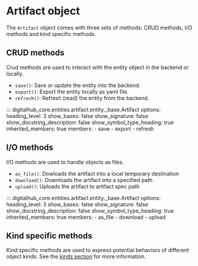 # Artifact object

The `Artifact` object comes with three sets of methods: CRUD methods, I/O methods and kind specific methods.

## CRUD methods

Crud methods are used to interact with the entity object in the backend or locally.

- `save()`: Save or update the entity into the backend.
- `export()`: Export the entity locally as yaml file.
- `refresh()`: Refresh (read) the entity from the backend.

::: digitalhub_core.entities.artifact.entity._base.Artifact
    options:
        heading_level: 3
        show_bases: false
        show_signature: false
        show_docstring_description: false
        show_symbol_type_heading: true
        inherited_members: true
        members:
            - save
            - export
            - refresh

## I/O methods

I/O methods are used to handle objects as files.

- `as_file()`: Dowloads the artifact into a local temporary destination
- `download()`: Downloads the artifact into a specified path
- `upload()`: Uploads the artifact to artifact spec path

::: digitalhub_core.entities.artifact.entity._base.Artifact
    options:
        heading_level: 3
        show_bases: false
        show_signature: false
        show_docstring_description: false
        show_symbol_type_heading: true
        inherited_members: true
        members:
            - as_file
            - download
            - upload

## Kind specific methods

Kind specific methods are used to express potential behaviors of different object kinds.
See the [kinds section](kinds.md) for more information.
